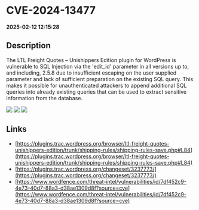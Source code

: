 # CVE-2024-13477

**2025-02-12 12:15:28**

## Description
The LTL Freight Quotes – Unishippers Edition plugin for WordPress is vulnerable to SQL Injection via the 'edit_id' parameter in all versions up to, and including, 2.5.8 due to insufficient escaping on the user supplied parameter and lack of sufficient preparation on the existing SQL query.  This makes it possible for unauthenticated attackers to append additional SQL queries into already existing queries that can be used to extract sensitive information from the database.

![](https://img.shields.io/static/v1?label=Score&message=7.5&color=red)
![](https://img.shields.io/static/v1?label=Severity&message=HIGH&color=red)
![](https://img.shields.io/static/v1?label=CWE&message=SQL&color=green)

## Links
- [https://plugins.trac.wordpress.org/browser/ltl-freight-quotes-unishippers-edition/trunk/shipping-rules/shipping-rules-save.php#L84](https://plugins.trac.wordpress.org/browser/ltl-freight-quotes-unishippers-edition/trunk/shipping-rules/shipping-rules-save.php#L84)
- [https://plugins.trac.wordpress.org/changeset/3237773/](https://plugins.trac.wordpress.org/changeset/3237773/)
- [https://www.wordfence.com/threat-intel/vulnerabilities/id/7df452c9-4e73-40d7-88a3-d38ae1309d8f?source=cve](https://www.wordfence.com/threat-intel/vulnerabilities/id/7df452c9-4e73-40d7-88a3-d38ae1309d8f?source=cve)

